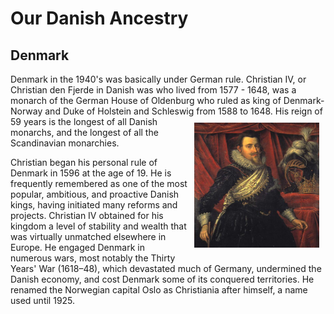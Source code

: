 # Our Danish Ancestry #

## Denmark

Denmark in the 1940's was basically under German rule. Christian IV, or Christian den Fjerde in Danish was who  lived from 1577 - 1648, was a monarch of the German House of Oldenburg who ruled as king of Denmark-Norway and Duke of Holstein and Schleswig from 1588 to 1648. ![Christian the 4th](../../assets/images/Christian.jpg "King Christian")   His reign of 59 years is the longest of all Danish monarchs, and the longest of all the Scandinavian monarchies.

Christian began his personal rule of Denmark in 1596 at the age of 19. He is frequently remembered as one of the most popular, ambitious, and proactive Danish kings, having initiated many reforms and projects. Christian IV obtained for his kingdom a level of stability and wealth that was virtually unmatched elsewhere in Europe. He engaged Denmark in numerous wars, most notably the Thirty Years' War (1618–48), which devastated much of Germany, undermined the Danish economy, and cost Denmark some of its conquered territories. He renamed the Norwegian capital Oslo as Christiania after himself, a name used until 1925.

<style>
  img {
    float: right;
    width: 200px;
    height: 200px;
    margin: 10px;
  }
</style>
